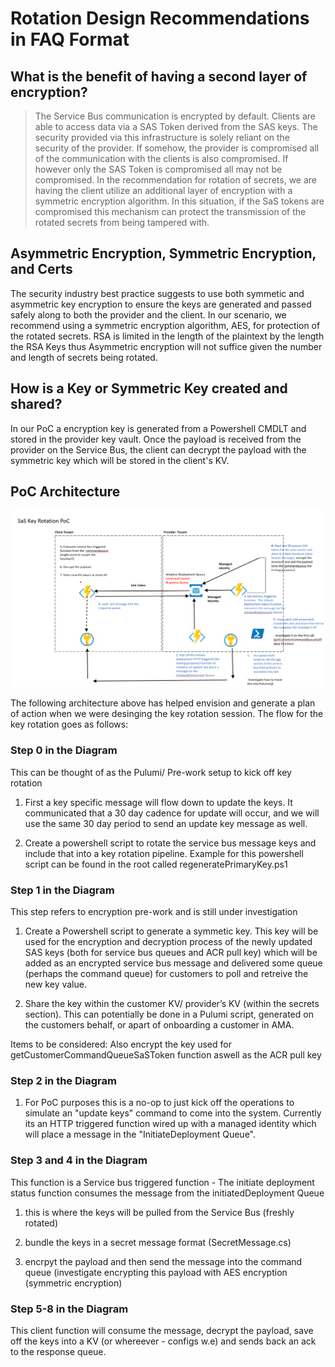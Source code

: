 # Rotation Design Recommendations in FAQ Format

## What is the benefit of having a second layer of encryption?

> The Service Bus communication is encrypted by default.  Clients are able to access data via a SAS Token derived from the SAS keys.  The security provided via this infrastructure is solely reliant on the security of the provider.  If somehow, the provider is compromised all of the communication with the clients is also compromised.  If however only the SAS Token is compromised all may not be compromised. In the recommendation for rotation of secrets, we are having the client utilize an additional layer of encryption with a symmetric encryption algorithm.  In this situation, if the SaS tokens are compromised this mechanism can protect the transmission of the rotated secrets from being tampered with.

## Asymmetric Encryption, Symmetric Encryption, and Certs

The security industry best practice suggests to use both symmetic and asymmetric key encryption to ensure the keys are generated and passed safely along to both the provider and the client. In our scenario, we recommend using a symmetric encryption algorithm, AES, for protection of the rotated secrets. RSA is limited in the length of the plaintext by the length the RSA Keys thus Asymmetric encryption will not suffice given the number and length of secrets being rotated.

## How is a Key or Symmetric Key created and shared?

In our PoC a encryption key is generated from a Powershell CMDLT and stored in the provider key vault.  Once the payload is received from the provider on the Service Bus, the client can decrypt the payload with the symmetric key which will be stored in the client's KV.

## PoC Architecture

![PoC Infrastructure](/Docs/Screenshot%202022-09-21%20063758.png)

The following architecture above has helped envision and generate a plan of action when we were desinging the key rotation session.
The flow for the key rotation goes as follows:

### Step 0 in the Diagram 

This can be thought of as the Pulumi/ Pre-work setup to kick off key rotation

1. First a key specific message will flow down to update the keys. It communicated that a 30 day cadence for update will occur, and we will use the same 30 day period to send an update key message as well.

1. Create a powershell script to rotate the service bus message keys and include that into a key rotation pipeline. Example for this powershell script can be found in the root called regeneratePrimaryKey.ps1 

### Step 1 in the Diagram

This step refers to encryption pre-work and is still under investigation

1.  Create a Powershell script to generate a symmetic key. This key will be used for the encryption and decryption process of the newly updated SAS keys (both for service bus queues and ACR pull key) which will be added as an encrypted service bus message and delivered some queue (perhaps the command queue) for customers to poll and retreive the new key value.

1. Share the key within the customer KV/ provider’s KV (within the secrets section). This can potentially be done in a Pulumi script, generated on the customers behalf, or apart of onboarding a customer in AMA.

Items to be considered:
Also encrypt the key used for getCustomerCommandQueueSaSToken function aswell as the ACR pull key

### Step 2 in the Diagram

1. For PoC purposes this is a no-op to just kick off the operations to simulate an "update keys" command to come into the system. Currently its an HTTP triggered function wired up with a managed identity which will place a message in the "InitiateDeployment Queue".

### Step 3 and 4 in the Diagram

This function is a Service bus triggered function - The initiate deployment status function consumes the message from the initiatedDeployment Queue 

1. this is where the keys will be pulled from the Service Bus (freshly rotated)

1. bundle the keys in a secret message format (SecretMessage.cs)

1. encrpyt the payload and then send the message into the command queue (investigate encrypting this payload with AES encryption (symmetric encryption)

### Step 5-8 in the Diagram

This client function will consume the message, decrypt the payload, save off the keys into a KV (or whereever - configs w.e) and sends back an ack to the response queue.

